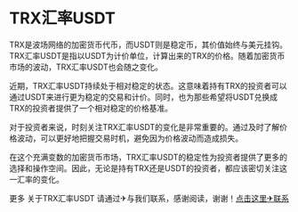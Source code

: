 # TRX汇率USDT

TRX是波场网络的加密货币代币，而USDT则是稳定币，其价值始终与美元挂钩。TRX汇率USDT是指以USDT为计价单位，计算出来的TRX的价格。随着加密货币市场的波动，TRX汇率USDT也会随之变化。

近期，TRX汇率USDT持续处于相对稳定的状态。这意味着持有TRX的投资者可以通过USDT来进行更为稳定的交易和计价。同时，也为那些希望将USDT兑换成TRX的投资者提供了一个相对稳定的价格基准。

对于投资者来说，时刻关注TRX汇率USDT的变化是非常重要的。通过及时了解价格波动，可以更好地把握交易时机，避免因为价格波动而造成损失。

在这个充满变数的加密货币市场，TRX汇率USDT的稳定性为投资者提供了更多的选择和操作空间。因此，无论是持有TRX还是USDT的投资者，都应该密切关注这一汇率的变化。

更多 关于TRX汇率USDT 请通过✈与我们联系，感谢阅读，谢谢！[点击这里✈联系](https://t.me/shalong)